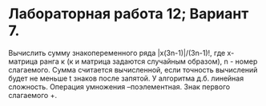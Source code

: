 # Лабораторная работа 12; Вариант 7.

Вычислить сумму знакопеременного ряда |х(3n-1)|/(3n-1)!, где х-матрица ранга к (к и матрица задаются случайным образом), n - номер слагаемого. Сумма считается вычисленной, если точность вычислений будет не меньше t знаков после запятой. У алгоритма д.б. линейная сложность. Операция умножения –поэлементная. Знак первого слагаемого  +.

